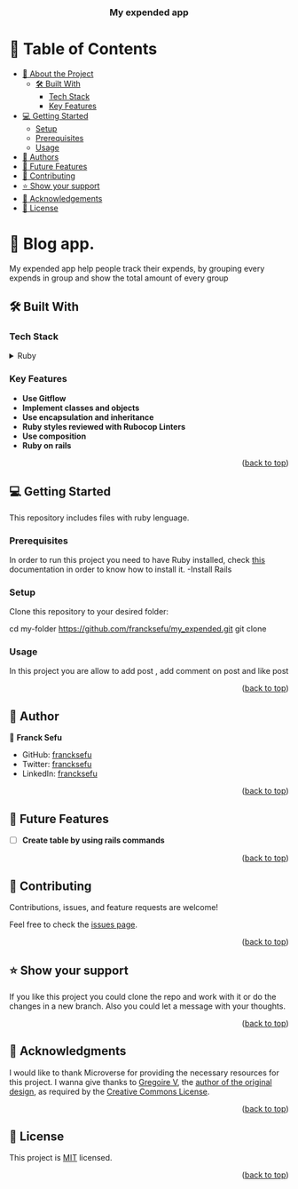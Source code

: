 <a name="readme-top"></a>
<div align="center">

  <h3><b>My expended app</b></h3>

</div>

# 📗 Table of Contents

- [📖 About the Project](#about-project)
  - [🛠 Built With](#built-with)
    - [Tech Stack](#tech-stack)
    - [Key Features](#key-features)
- [💻 Getting Started](#getting-started)
  - [Setup](#setup)
  - [Prerequisites](#prerequisites)
  - [Usage](#usage)
- [👥 Authors](#authors)
- [🔭 Future Features](#future-features)
- [🤝 Contributing](#contributing)
- [⭐️ Show your support](#support)
- [🙏 Acknowledgements](#acknowledgements)
- [📝 License](#license)

# 📖 Blog app<a name="about-project"></a>.

My expended app help people track their expends, by grouping every expends in group and show the total amount of every group

## 🛠 Built With <a name="built-with"></a>

### Tech Stack <a name="tech-stack"></a>

<details>
<summary>Ruby</summary>
  <ul>
    <li><a href="https://www.ruby-lang.org/es/">Ruby</a></li>
    <li><a href="https://github.com/github/rubocop-github/blob/main/STYLEGUIDE.md">Ruby styles guide</a></li>
    <li><a href="https://www.ruby-lang.org/es/">Rails</a></li>
  </ul>
</details>

### Key Features <a name="key-features"></a>

- **Use Gitflow**
- **Implement classes and objects**
- **Use encapsulation and inheritance**
- **Ruby styles reviewed with Rubocop Linters**
- **Use composition**
- **Ruby on rails**

<p align="right">(<a href="#readme-top">back to top</a>)</p>

## 💻 Getting Started <a name="getting-started"></a>

This repository includes files with ruby lenguage.

### Prerequisites

In order to run this project you need to have Ruby installed, check [this](https://www.ruby-lang.org/en/) documentation in order to know how to install it.
-Install Rails

### Setup

Clone this repository to your desired folder:

  cd my-folder https://github.com/francksefu/my_expended.git
  git clone 

### Usage

In this project you are allow to add post , add comment on post and like post

<p align="right">(<a href="#readme-top">back to top</a>)</p>

## 👥 Author <a name="authors"></a>

👤 **Franck Sefu**

- GitHub: [francksefu](https://github.com/francksefu)
- Twitter: [francksefu](https://twitter.com/franck_sefu)
- LinkedIn: [francksefu](https://www.linkedin.com/in/franck-sefu/)


<p align="right">(<a href="#readme-top">back to top</a>)</p>

## 🔭 Future Features <a name="future-features"></a>

- [ ] **Create table by using rails commands**

<p align="right">(<a href="#readme-top">back to top</a>)</p>

## 🤝 Contributing <a name="contributing"></a>

Contributions, issues, and feature requests are welcome!

Feel free to check the [issues page](https://github.com/francksefu/my_expended/issues).

<p align="right">(<a href="#readme-top">back to top</a>)</p>

## ⭐️ Show your support <a name="support"></a>

If you like this project you could clone the repo and work with it or do the changes in a new branch. Also you could let a message with your thoughts.

<p align="right">(<a href="#readme-top">back to top</a>)</p>

## 🙏 Acknowledgments <a name="acknowledgements"></a>

I would like to thank Microverse for providing the necessary resources for this project.
I wanna give thanks to [Gregoire V](https://www.behance.net/gregoirevella), the [author of the original design](https://www.behance.net/gallery/19759151/Snapscan-iOs-design-and-branding?tracking_source=), as required by the [Creative Commons License](https://creativecommons.org/licenses/).
<p align="right">(<a href="#readme-top">back to top</a>)</p>

## 📝 License <a name="license"></a>

This project is [MIT](./LICENSE) licensed.

<p align="right">(<a href="#readme-top">back to top</a>)</p>
